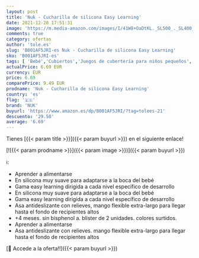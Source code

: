 ```yaml
---
layout: post
title: 'Nuk - Cucharilla de silicona Easy Learning'
date: 2021-12-28 17:51:31
image: 'https://m.media-amazon.com/images/I/41W8+OaDtKL._SL500_._SL400_.jpg'
comments: true
category: ofertas
author: 'tole.es'
slug: 'B001AF5JRI-es Nuk - Cucharilla de silicona Easy Learning'
sku: 'B001AF5JRI-es'
tags: [ 'Bebé','Cubiertos','Juegos de cubertería para niños pequeños','Lactancia y alimentación','Vajilla y cubiertos','nuk', ]
actualPrice: 6.69 EUR
currency: EUR
price: 6.69
comparePrice: 9.49 EUR
prodname: 'Nuk - Cucharilla de silicona Easy Learning'
country: 'es'
flag: '🇪🇸'
brand: 'NUK'
buyurl: 'https://www.amazon.es/dp/B001AF5JRI/?tag=tolees-21'
descuento: '29.50'
average: '6.69'
---
```


Tienes [{{< param title >}}]({{< param buyurl >}}) en el siguiente enlace!

[![{{< param prodname >}}]({{< param image >}})]({{< param buyurl >}})

ℹ️:

- Aprender a alimentarse
- En silicona muy suave para adaptarse a la boca del bebé
- Gama easy learning dirigida a cada nivel específico de desarrollo
- En silicona muy suave para adaptarse a la boca del bebé
- Gama easy learning dirigida a cada nivel específico de desarrollo
- Asa antideslizante con relieves, mango flexible extra-largo para llegar hasta el fondo de recipientes altos
- +4 meses. sin bisphenol a. blister de 2 unidades. colores surtidos.
- Aprender a alimentarse
- Asa antideslizante con relieves. mango flexible extra-largo para llegar hasta el fondo de recipientes altos

[🛒 Accede a la oferta!!]({{< param buyurl >}})

